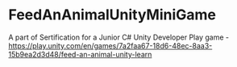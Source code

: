 # FeedAnAnimalUnityMiniGame

A part of Sertification for a Junior C# Unity Developer
Play game - https://play.unity.com/en/games/7a2faa67-18d6-48ec-8aa3-15b9ea2d3d48/feed-an-animal-unity-learn 
